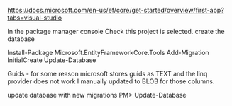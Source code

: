 
https://docs.microsoft.com/en-us/ef/core/get-started/overview/first-app?tabs=visual-studio

In the package manager console
Check this project is selected.
create the database

Install-Package Microsoft.EntityFrameworkCore.Tools
Add-Migration InitialCreate
Update-Database

Guids - for some reason microsoft stores guids as TEXT and the linq provider does not work
I manually updated to BLOB for those columns.


update database with new migrations
PM> Update-Database

